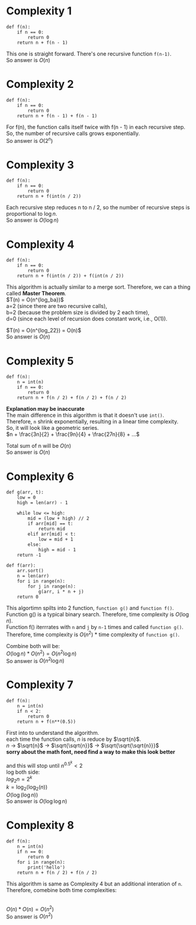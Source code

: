 # Complexity 1

```
def f(n):
    if n == 0:
        return 0
    return n + f(n - 1)
```

This one is straight forward. There's one recursive function ```f(n-1)```.
<br>So answer is $O(n)$

# Complexity 2

```
def f(n):
    if n == 0:
        return 0
    return n + f(n - 1) + f(n - 1)
```

For f(n), the function calls itself twice with f(n - 1) in each recursive step.
<br>So, the number of recursive calls grows exponentially.
<br>So answer is $O(2^n)$

# Complexity 3

```
def f(n):
    if n == 0:
        return 0
    return n + f(int(n / 2))
```

Each recursive step reduces n to n / 2, so the number of recursive steps is proportional to $\log n$.
<br>So answer is $O(\log n)$

# Complexity 4

```
def f(n):
    if n == 0:
        return 0
    return n + f(int(n / 2)) + f(int(n / 2))
```

This algorithm is actually similar to a merge sort. Therefore, we can a thing called **Master Theorem**.
<br>$T(n) = O(n^\{log_ba})$
<br>a=2 (since there are two recursive calls),
<br>b=2 (because the problem size is divided by 2 each time),
<br>d=0 (since each level of recursion does constant work, i.e., O(1)).

$T(n) = O(n^\{log_22}) = O(n)$ 
<br>So answer is $O(n)$

# Complexity 5

```
def f(n):
    n = int(n)
    if n == 0:
        return 0
    return n + f(n / 2) + f(n / 2) + f(n / 2)
```

**Explanation may be inaccurate**
<br>The main difference in this algorithm is that it doesn't use `int()`.
<br>Therefore, `n` shrink exponentially, resulting in a linear time complexity.
<br>So, it will look like a geometric series.
<br>$n + \frac{3n}{2} + \frac{9n}{4} + \frac{27n}{8} + ...$

Total sum of n will be $O(n)$
<br>So answer is $O(n)$


# Complexity 6

```
def g(arr, t):    
    low = 0
    high = len(arr) - 1

    while low <= high:
        mid = (low + high) // 2
        if arr[mid] == t:
            return mid
        elif arr[mid] < t:
            low = mid + 1
        else:
            high = mid - 1
    return -1

def f(arr):
    arr.sort()
    n = len(arr)
    for i in range(n):
        for j in range(n):
            g(arr, i * n + j)
    return 0
```

This algortimn spilts into 2 function, ```function g()``` and ```function f()```.
<br>Function g() is a typical binary search. Therefore, time complexity is $O(\log n)$.
<br>Function f() iterrrates with ```n``` and ```j``` by ```n-1``` times and called ```function g()```. Therefore, time complexity is $O(n^2)$ * time complexity of ```function g()```.

Combine both will be:
<br>$O(\log n) * O(n^2) = O(n^2\log n)$ 
<br>So answer is $O(n^2\log n)$

# Complexity 7

```
def f(n):
    n = int(n)
    if n < 2:
        return 0
    return n + f(n**(0.5))
```

First into to understand the algorithm.
<br>each time the function calls, $n$ is reduce by $\sqrt{n}$.
<br>$n$ -> $`\sqrt{n}`$ -> $`\sqrt{\sqrt{n}}`$ -> $`\sqrt{\sqrt{\sqrt{n}}}`$
<br>**sorry about the math font, need find a way to make this look better**

and this will stop until $n^{0.5^k} < 2$
<br> log both side: 
<br> $log_2n = 2^k$
<br> $k = \log_2(\log_2(n))$
<br> $O(\log(\log n))$
<br>So answer is $O(\log\log n)$

# Complexity 8

```
def f(n):
    n = int(n)
    if n == 0:
        return 0
    for i in range(n):
        print('hello')
    return n + f(n / 2) + f(n / 2)
```

This algorithm is same as Complexity 4 but an additional interation of `n`.
<br> Therefore, comebine both time complexities:

<br> $O(n) * O(n) = O(n^2)$
<br>So answer is $O(n^2)$
